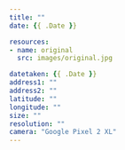 ```yaml
---
title: ""
date: {{ .Date }}

resources:
- name: original
  src: images/original.jpg

datetaken: {{ .Date }}
address1: ""
address2: ""
latitude: ""
longitude: ""
size: ""
resolution: ""
camera: "Google Pixel 2 XL"
---
```


